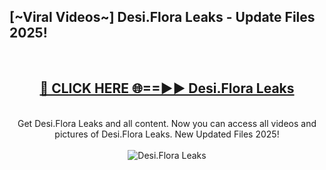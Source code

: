 <h2>[~Viral Videos~] Desi.Flora Leaks - Update Files 2025!</h2>
<br>
<div align="center">
<h2><a href="https://betterlinks.top/A2PfLJ" rel="nofollow">🔴 CLICK HERE 🌐==►► Desi.Flora Leaks</a></h2>
<br>
Get Desi.Flora Leaks and all content. Now you can access all videos and pictures of Desi.Flora Leaks. New Updated Files 2025!
<br>
<br>
<a href="https://betterlinks.top/A2PfLJ" rel="nofollow" data-target="animated-image.originalLink"><img src="https://i.ibb.co.com/WyWwxjT/player-gif2.gif" alt="Desi.Flora Leaks" style="max-width: 100%; display: inline-block;" data-target="animated-image.originalImage"></a>
</div>
<br>
